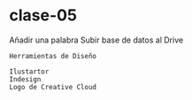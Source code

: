 # clase-05

Añadir una palabra
Subir base de datos al Drive

```Herramientas de Diseño```

```Photoshop
Ilustartor
Indesign
Logo de Creative Cloud
